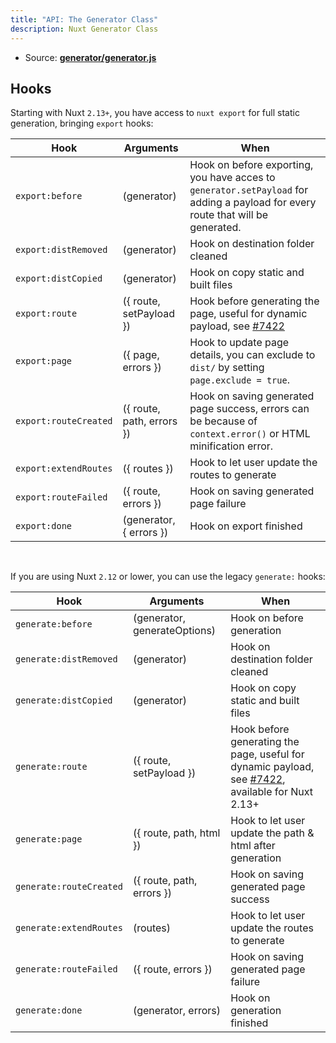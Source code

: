 ```yaml
---
title: "API: The Generator Class"
description: Nuxt Generator Class
---
```


- Source: **[generator/generator.js](https://github.com/nuxt/nuxt.js/blob/dev/packages/generator/src/generator.js)**

## Hooks

Starting with Nuxt `2.13+`, you have access to `nuxt export` for full static generation, bringing `export` hooks:

Hook                    | Arguments                   | When
------------------------|-----------------------------|-----------------------------------------------
`export:before`         | (generator)                 | Hook on before exporting, you have acces to `generator.setPayload` for adding a payload for every route that will be generated.
`export:distRemoved`    | (generator)                 | Hook on  destination folder  cleaned
`export:distCopied`     | (generator)                 | Hook on copy static and built files
`export:route`          | ({ route, setPayload })     | Hook before generating the page, useful for dynamic payload, see [#7422](https://github.com/nuxt/nuxt.js/pull/7422)
`export:page`           | ({ page, errors })          | Hook to update page details, you can exclude to `dist/` by setting `page.exclude = true`.
`export:routeCreated`   | ({ route, path, errors })   | Hook on saving generated page success, errors can be because of `context.error()` or HTML minification error.
`export:extendRoutes`   | ({ routes })                | Hook to let user update the routes to generate
`export:routeFailed`    | ({ route, errors })         | Hook on saving generated page failure
`export:done`           | (generator, { errors })     | Hook on export finished

<br/>

If you are using Nuxt `2.12` or lower, you can use the legacy `generate:` hooks:

Hook                    | Arguments                    | When
------------------------|------------------------------|-----------------------------------------------
`generate:before`       | (generator, generateOptions) | Hook on before generation
`generate:distRemoved`  | (generator)                  | Hook on  destination folder  cleaned
`generate:distCopied`   | (generator)                  | Hook on copy static and built files
`generate:route`        | ({ route, setPayload })      | Hook before generating the page, useful for dynamic payload, see [#7422](https://github.com/nuxt/nuxt.js/pull/7422), available for Nuxt 2.13+
`generate:page`         | ({ route, path, html })      | Hook to let user update the path & html after generation
`generate:routeCreated` | ({ route, path, errors })    | Hook on saving generated page success
`generate:extendRoutes` | (routes)                     | Hook to let user update the routes to generate
`generate:routeFailed`  | ({ route, errors })          | Hook on saving generated page failure
`generate:done`         | (generator, errors)          | Hook on generation finished
